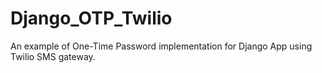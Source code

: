# Django_OTP_Twilio
An example of One-Time Password implementation for Django App using Twilio SMS gateway.
